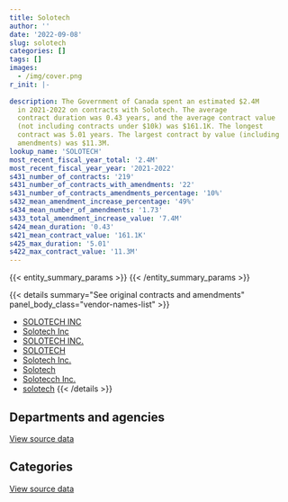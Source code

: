 ```yaml
---
title: Solotech
author: ''
date: '2022-09-08'
slug: solotech
categories: []
tags: []
images:
  - /img/cover.png
r_init: |-
  
description: The Government of Canada spent an estimated $2.4M
  in 2021-2022 on contracts with Solotech. The average
  contract duration was 0.43 years, and the average contract value
  (not including contracts under $10k) was $161.1K. The longest
  contract was 5.01 years. The largest contract by value (including
  amendments) was $11.3M.
lookup_name: 'SOLOTECH'
most_recent_fiscal_year_total: '2.4M'
most_recent_fiscal_year_year: '2021-2022'
s431_number_of_contracts: '219'
s431_number_of_contracts_with_amendments: '22'
s431_number_of_contracts_amendments_percentage: '10%'
s432_mean_amendment_increase_percentage: '49%'
s434_mean_number_of_amendments: '1.73'
s433_total_amendment_increase_value: '7.4M'
s424_mean_duration: '0.43'
s421_mean_contract_value: '161.1K'
s425_max_duration: '5.01'
s422_max_contract_value: '11.3M'
---
```


<script src="/rmarkdown-libs/htmlwidgets/htmlwidgets.js"></script>
<link href="/rmarkdown-libs/datatables-css/datatables-crosstalk.css" rel="stylesheet" />
<script src="/rmarkdown-libs/datatables-binding/datatables.js"></script>
<script src="/rmarkdown-libs/jquery/jquery-3.6.0.min.js"></script>
<link href="/rmarkdown-libs/dt-core-bootstrap/css/dataTables.bootstrap.min.css" rel="stylesheet" />
<link href="/rmarkdown-libs/dt-core-bootstrap/css/dataTables.bootstrap.extra.css" rel="stylesheet" />
<script src="/rmarkdown-libs/dt-core-bootstrap/js/jquery.dataTables.min.js"></script>
<script src="/rmarkdown-libs/dt-core-bootstrap/js/dataTables.bootstrap.min.js"></script>
<link href="/rmarkdown-libs/crosstalk/css/crosstalk.min.css" rel="stylesheet" />
<script src="/rmarkdown-libs/crosstalk/js/crosstalk.min.js"></script>
<script src="/rmarkdown-libs/htmlwidgets/htmlwidgets.js"></script>
<link href="/rmarkdown-libs/datatables-css/datatables-crosstalk.css" rel="stylesheet" />
<script src="/rmarkdown-libs/datatables-binding/datatables.js"></script>
<script src="/rmarkdown-libs/jquery/jquery-3.6.0.min.js"></script>
<link href="/rmarkdown-libs/dt-core-bootstrap/css/dataTables.bootstrap.min.css" rel="stylesheet" />
<link href="/rmarkdown-libs/dt-core-bootstrap/css/dataTables.bootstrap.extra.css" rel="stylesheet" />
<script src="/rmarkdown-libs/dt-core-bootstrap/js/jquery.dataTables.min.js"></script>
<script src="/rmarkdown-libs/dt-core-bootstrap/js/dataTables.bootstrap.min.js"></script>
<link href="/rmarkdown-libs/crosstalk/css/crosstalk.min.css" rel="stylesheet" />
<script src="/rmarkdown-libs/crosstalk/js/crosstalk.min.js"></script>

{{< entity_summary_params >}}
{{< /entity_summary_params >}}

{{< details summary="See original contracts and amendments" panel_body_class="vendor-names-list" >}}
- [SOLOTECH INC](https://search.open.canada.ca/en/ct/?sort=contract_value_f%20desc&page=1&search_text=%22SOLOTECH%20INC%22)
- [Solotech Inc](https://search.open.canada.ca/en/ct/?sort=contract_value_f%20desc&page=1&search_text=%22Solotech%20Inc%22)
- [SOLOTECH INC.](https://search.open.canada.ca/en/ct/?sort=contract_value_f%20desc&page=1&search_text=%22SOLOTECH%20INC.%22)
- [SOLOTECH](https://search.open.canada.ca/en/ct/?sort=contract_value_f%20desc&page=1&search_text=%22SOLOTECH%22)
- [Solotech Inc.](https://search.open.canada.ca/en/ct/?sort=contract_value_f%20desc&page=1&search_text=%22Solotech%20Inc.%22)
- [Solotech](https://search.open.canada.ca/en/ct/?sort=contract_value_f%20desc&page=1&search_text=%22Solotech%22)
- [Solotecch Inc.](https://search.open.canada.ca/en/ct/?sort=contract_value_f%20desc&page=1&search_text=%22Solotecch%20Inc.%22)
- [solotech](https://search.open.canada.ca/en/ct/?sort=contract_value_f%20desc&page=1&search_text=%22solotech%22)
{{< /details >}}

## Departments and agencies

<div id="htmlwidget-1" style="width:100%;height:auto;" class="datatables html-widget"></div>
<script type="application/json" data-for="htmlwidget-1">{"x":{"style":"bootstrap","filter":"none","vertical":false,"data":[["<a href=\"/departments/cbsa-asfc/\">Canada Border Services Agency<\/a>","<a href=\"/departments/ced-dec/\">Canada Economic Development for Quebec Regions<\/a>","<a href=\"/departments/cic/\">Immigration, Refugees and Citizenship Canada<\/a>","<a href=\"/departments/cra-arc/\">Canada Revenue Agency<\/a>","<a href=\"/departments/csc-scc/\">Correctional Service of Canada<\/a>","<a href=\"/departments/csps-efpc/\">Canada School of Public Service<\/a>","<a href=\"/departments/dfatd-maecd/\">Global Affairs Canada<\/a>","<a href=\"/departments/dnd-mdn/\">National Defence<\/a>","<a href=\"/departments/ec/\">Environment and Climate Change Canada<\/a>","<a href=\"/departments/elections/\">Elections Canada<\/a>","<a href=\"/departments/fin/\">Department of Finance Canada<\/a>","<a href=\"/departments/hc-sc/\">Health Canada<\/a>","<a href=\"/departments/jus/\">Department of Justice Canada<\/a>","<a href=\"/departments/nbc-ccbn/\">The National Battlefields Commission<\/a>","<a href=\"/departments/nfb-onf/\">National Film Board<\/a>","<a href=\"/departments/nrc-cnrc/\">National Research Council Canada<\/a>","<a href=\"/departments/pc/\">Parks Canada<\/a>","<a href=\"/departments/pch/\">Canadian Heritage<\/a>","<a href=\"/departments/phac-aspc/\">Public Health Agency of Canada<\/a>","<a href=\"/departments/pwgsc-tpsgc/\">Public Services and Procurement Canada<\/a>","<a href=\"/departments/rcmp-grc/\">Royal Canadian Mounted Police<\/a>","<a href=\"/departments/tbs-sct/\">Treasury Board of Canada Secretariat<\/a>","<a href=\"/departments/tc/\">Transport Canada<\/a>"],[8333.33,84947.08,21930.47,22184.36,310784.01,253921.99,26880.99,563305.72,null,null,83013.46,114661.73,69007.06,28294,24558.67,null,77854.8,119337.65,15913.79,8687713.01,61650.25,null,null],[4885.84,132469.33,null,null,189465.41,129602.98,611967.32,796221.74,80475.6,10304.06,83240.89,189269.14,null,null,140340.5,null,7293.65,320132.1,64481.59,7915155.28,73340.85,null,44567.99],[null,null,null,null,43691.87,null,386629.63,1117751.99,null,null,83013.46,8675.91,null,null,null,null,null,261390.45,null,3231929.56,null,56334.13,null],[null,null,null,null,19818.53,null,198884.69,585109.04,null,null,66415.75,12695.89,null,null,null,31502.37,null,113121.62,null,1214191.67,null,63962.21,137226.54]],"container":"<table class=\"table table-striped table-hover row-border order-column display\">\n  <thead>\n    <tr>\n      <th>Department<\/th>\n      <th>2018-2019<\/th>\n      <th>2019-2020<\/th>\n      <th>2020-2021<\/th>\n      <th>2021-2022<\/th>\n    <\/tr>\n  <\/thead>\n<\/table>","options":{"order":[[4,"desc"]],"pageLength":10,"autoWidth":true,"columnDefs":[{"targets":1,"render":"function(data, type, row, meta) {\n    return type !== 'display' ? data : DTWidget.formatCurrency(data, \"$\", 2, 3, \",\", \".\", true, null);\n  }"},{"targets":2,"render":"function(data, type, row, meta) {\n    return type !== 'display' ? data : DTWidget.formatCurrency(data, \"$\", 2, 3, \",\", \".\", true, null);\n  }"},{"targets":3,"render":"function(data, type, row, meta) {\n    return type !== 'display' ? data : DTWidget.formatCurrency(data, \"$\", 2, 3, \",\", \".\", true, null);\n  }"},{"targets":4,"render":"function(data, type, row, meta) {\n    return type !== 'display' ? data : DTWidget.formatCurrency(data, \"$\", 2, 3, \",\", \".\", true, null);\n  }"},{"width":"16%","targets":[1,2,3,4]},{"className":"dt-right","targets":[1,2,3,4]}],"orderClasses":false}},"evals":["options.columnDefs.0.render","options.columnDefs.1.render","options.columnDefs.2.render","options.columnDefs.3.render"],"jsHooks":[]}</script>
<p class="text-right">
<a href="https://github.com/GoC-Spending/contracts-data/tree/main/data/out/vendors/solotech/summary_by_fiscal_year_by_department.csv" class="source-data-link btn btn-link">View source data</a>
</p>

## Categories

<div id="htmlwidget-2" style="width:100%;height:auto;" class="datatables html-widget"></div>
<script type="application/json" data-for="htmlwidget-2">{"x":{"style":"bootstrap","filter":"none","vertical":false,"data":[["<a href=\"/categories/facilities_and_construction/\">Facilities and construction<\/a>","<a href=\"/categories/office_management/\">Office management<\/a>","<a href=\"/categories/defence/\">Defence<\/a>","<a href=\"/categories/professional_services/\">Professional services<\/a>","<a href=\"/categories/information_technology/\">Information technology<\/a>","<a href=\"/categories/industrial_products_and_services/\">Industrial products and services<\/a>"],[364482.72,152401.87,545979.36,259195.82,9103937.51,148295.1],[221394.44,333690.42,784282.73,null,9106368.8,347477.88],[280582.09,125651.13,963579.54,557626.52,3158771.5,103206.23],[161920.53,19818.53,438455.12,423172.43,1225217.68,174344.01]],"container":"<table class=\"table table-striped table-hover row-border order-column display\">\n  <thead>\n    <tr>\n      <th>Category<\/th>\n      <th>2018-2019<\/th>\n      <th>2019-2020<\/th>\n      <th>2020-2021<\/th>\n      <th>2021-2022<\/th>\n    <\/tr>\n  <\/thead>\n<\/table>","options":{"order":[[4,"desc"]],"dom":"t","pageLength":30,"autoWidth":true,"columnDefs":[{"targets":1,"render":"function(data, type, row, meta) {\n    return type !== 'display' ? data : DTWidget.formatCurrency(data, \"$\", 2, 3, \",\", \".\", true, null);\n  }"},{"targets":2,"render":"function(data, type, row, meta) {\n    return type !== 'display' ? data : DTWidget.formatCurrency(data, \"$\", 2, 3, \",\", \".\", true, null);\n  }"},{"targets":3,"render":"function(data, type, row, meta) {\n    return type !== 'display' ? data : DTWidget.formatCurrency(data, \"$\", 2, 3, \",\", \".\", true, null);\n  }"},{"targets":4,"render":"function(data, type, row, meta) {\n    return type !== 'display' ? data : DTWidget.formatCurrency(data, \"$\", 2, 3, \",\", \".\", true, null);\n  }"},{"width":"16%","targets":[1,2,3,4]},{"className":"dt-right","targets":[1,2,3,4]}],"orderClasses":false,"lengthMenu":[10,25,30,50,100]}},"evals":["options.columnDefs.0.render","options.columnDefs.1.render","options.columnDefs.2.render","options.columnDefs.3.render"],"jsHooks":[]}</script>
<p class="text-right">
<a href="https://github.com/GoC-Spending/contracts-data/tree/main/data/out/vendors/solotech/summary_by_fiscal_year_by_category.csv" class="source-data-link btn btn-link">View source data</a>
</p>
